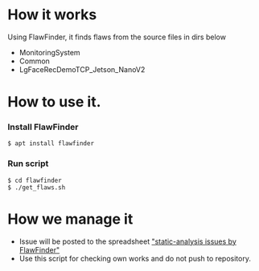 # How it works

Using FlawFinder, it finds flaws from the source files in dirs below
- MonitoringSystem
- Common
- LgFaceRecDemoTCP_Jetson_NanoV2

# How to use it.
### Install FlawFinder
```
$ apt install flawfinder
```

### Run script
```
$ cd flawfinder
$ ./get_flaws.sh
```

# How we manage it
- Issue will be posted to the spreadsheet ["static-analysis issues by FlawFinder"](https://docs.google.com/spreadsheets/d/1a1pDxPKDMN9n71EMf3qarI41b5KmJZO6x-7ie4qarVk/edit?usp=sharing)
- Use this script for checking own works and do not push to repository.